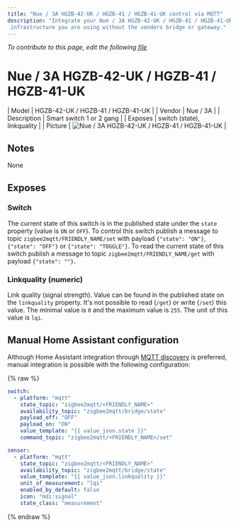 ```yaml
---
title: "Nue / 3A HGZB-42-UK / HGZB-41 / HGZB-41-UK control via MQTT"
description: "Integrate your Nue / 3A HGZB-42-UK / HGZB-41 / HGZB-41-UK via Zigbee2MQTT with whatever smart home
 infrastructure you are using without the vendors bridge or gateway."
---
```


*To contribute to this page, edit the following
[file](https://github.com/Koenkk/zigbee2mqtt.io/blob/master/docs/devices/HGZB-42-UK___HGZB-41___HGZB-41-UK.md)*

# Nue / 3A HGZB-42-UK / HGZB-41 / HGZB-41-UK

| Model | HGZB-42-UK / HGZB-41 / HGZB-41-UK  |
| Vendor  | Nue / 3A  |
| Description | Smart switch 1 or 2 gang |
| Exposes | switch (state), linkquality |
| Picture | ![Nue / 3A HGZB-42-UK / HGZB-41 / HGZB-41-UK](../images/devices/HGZB-42-UK---HGZB-41---HGZB-41-UK.jpg) |

## Notes

None


## Exposes

### Switch 
The current state of this switch is in the published state under the `state` property (value is `ON` or `OFF`).
To control this switch publish a message to topic `zigbee2mqtt/FRIENDLY_NAME/set` with payload `{"state": "ON"}`, `{"state": "OFF"}` or `{"state": "TOGGLE"}`.
To read the current state of this switch publish a message to topic `zigbee2mqtt/FRIENDLY_NAME/get` with payload `{"state": ""}`.

### Linkquality (numeric)
Link quality (signal strength).
Value can be found in the published state on the `linkquality` property.
It's not possible to read (`/get`) or write (`/set`) this value.
The minimal value is `0` and the maximum value is `255`.
The unit of this value is `lqi`.

## Manual Home Assistant configuration
Although Home Assistant integration through [MQTT discovery](../integration/home_assistant) is preferred,
manual integration is possible with the following configuration:


{% raw %}
```yaml
switch:
  - platform: "mqtt"
    state_topic: "zigbee2mqtt/<FRIENDLY_NAME>"
    availability_topic: "zigbee2mqtt/bridge/state"
    payload_off: "OFF"
    payload_on: "ON"
    value_template: "{{ value_json.state }}"
    command_topic: "zigbee2mqtt/<FRIENDLY_NAME>/set"

sensor:
  - platform: "mqtt"
    state_topic: "zigbee2mqtt/<FRIENDLY_NAME>"
    availability_topic: "zigbee2mqtt/bridge/state"
    value_template: "{{ value_json.linkquality }}"
    unit_of_measurement: "lqi"
    enabled_by_default: false
    icon: "mdi:signal"
    state_class: "measurement"
```
{% endraw %}


